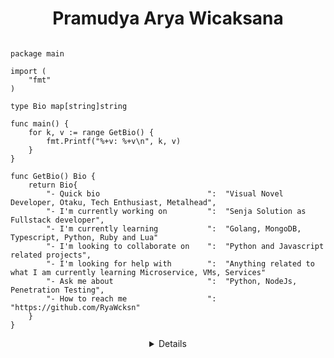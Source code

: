 <h1 align="center"> Pramudya Arya Wicaksana </h1>

```golang

package main

import (
	"fmt"
)

type Bio map[string]string

func main() {
	for k, v := range GetBio() {
		fmt.Printf("%+v: %+v\n", k, v)
	}
}

func GetBio() Bio {
	return Bio{
		"- Quick bio                        ":  "Visual Novel Developer, Otaku, Tech Enthusiast, Metalhead",
		"- I'm currently working on         ":  "Senja Solution as Fullstack developer",
		"- I'm currently learning           ":  "Golang, MongoDB, Typescript, Python, Ruby and Lua"
		"- I'm looking to collaborate on    ":  "Python and Javascript related projects",
		"- I'm looking for help with        ":  "Anything related to what I am currently learning Microservice, VMs, Services"
		"- Ask me about                     ":  "Python, NodeJs, Penetration Testing",
		"- How to reach me                  ":  "https://github.com/RyaWcksn"
	}
}
```

<details align="center">

### Hello, thanks for visiting my Github account! 👋

About myself, my name is Pramudya Arya Wicaksana, i'm Fullstack Developer at Software house in Bandung city, Indonesia  
I'm currently dive into Golang and Microservices projects, also i'm self learning DevOps and Cloud Computing architecture  
I'm also a Computer Science university student starting at September 2022  
Feel free to reach me on [Email](mailto:pram.aryawcksn@protonmail.ch "Arya's Email"), [Twitter](https://twitter.com/ryawcksn "Arya's Twitter"), or [Linkedin](https://www.linkedin.com/in/arya-wicaksana-995607178/ "Arya's Linkedin")

</details>
